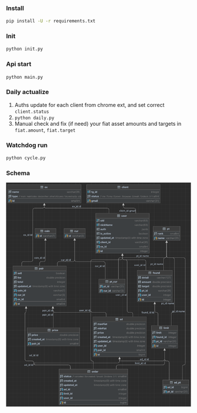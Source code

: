 ### Install
```sh
pip install -U -r requirements.txt
```

### Init
```sh
python init.py
```

### Api start
```sh
python main.py
```

### Daily actualize
1) Auths update for each client from chrome ext, and set correct `client.status`
2) ```python daily.py```
3) Manual check and fix (if need) your fiat asset amounts and targets in `fiat.amount`, `fiat.target`

### Watchdog run
```sh
python cycle.py
```

### Schema
![schema](schema.png)
